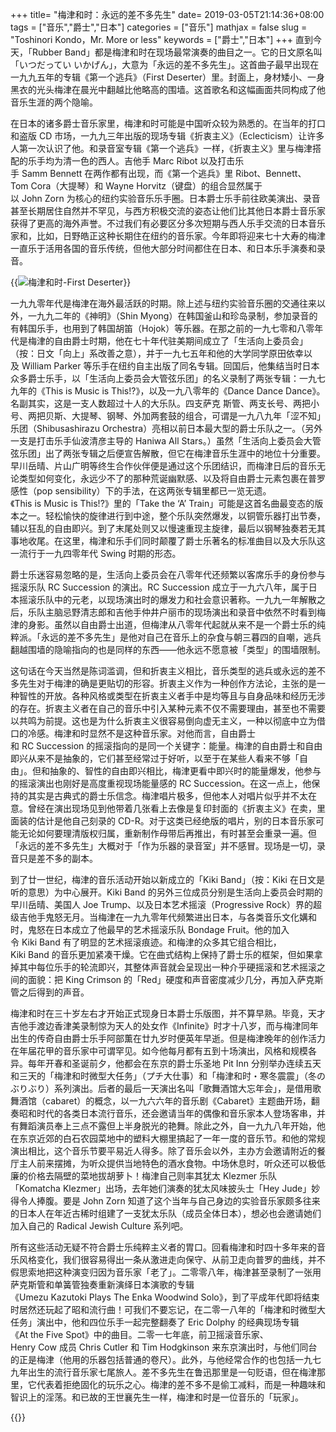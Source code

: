 +++
title= "梅津和时：永远的差不多先生"
date= 2019-03-05T21:14:36+08:00
tags = ["音乐","爵士","日本"]
categories = ["音乐"]
mathjax = false
slug = "Toshinori Kondo，Mr. More or less"
keywords = ["爵士","日本"]
+++
直到今天，「Rubber Band」都是梅津和时在现场最常演奏的曲目之一。它的日文原名叫「いつだってい いかげん」，大意为「永远的差不多先生」。这首曲子最早出现在一九九五年的专辑《第一个逃兵》（First Deserter）里。封面上，身材矮小、一身黑衣的光头梅津在晨光中翻越比他略高的围墙。这首歌名和这幅画面共同构成了他音乐生涯的两个隐喻。
<!--more-->
在日本的诸多爵士音乐家里，梅津和时可能是中国听众较为熟悉的。在当年的打口和盗版 CD 市场，一九九三年出版的现场专辑《折衷主义》（Eclecticism）让许多人第一次认识了他。和录音室专辑《第一个逃兵》一样，《折衷主义》里与梅津搭配的乐手均为清一色的西人。吉他手 Marc Ribot 以及打击乐手 Samm Bennett 在两作都有出现，而《第一个逃兵》里 Ribot、Bennett、Tom Cora（大提琴）和 Wayne Horvitz（键盘）的组合显然属于以 John Zorn 为核心的纽约实验音乐乐手圈。日本爵士乐手前往欧美演出、录音甚至长期居住自然并不罕见，与西方积极交流的姿态让他们比其他日本爵士音乐家获得了更高的海外声誉。不过我们有必要区分多次短期与西人乐手交流的日本音乐家和，比如，日野皓正这种长期住在纽约的音乐家。今年即将迎来七十大寿的梅津一直乐于活用各国的音乐传统，但他大部分时间都住在日本、和日本乐手演奏和录音。

{{<img src="https://ian2.oss-cn-hangzhou.aliyuncs.com/2019-03-06-142010.jpg" alt="梅津和时-First Deserter">}}

一九九零年代是梅津在海外最活跃的时期。除上述与纽约实验音乐圈的交通往来以外，一九九二年的《神明》（Shin Myong）在韩国釜山和珍岛录制，参加录音的有韩国乐手，也用到了韩国胡笛（Hojok）等乐器。在那之前的一九七零和八零年代是梅津的自由爵士时期，他在七十年代驻美期间成立了「生活向上委员会」（按：日文「向上」系改善之意），并于一九七五年和他的大学同学原田依幸以及 William Parker 等乐手在纽约自主出版了同名专辑。回国后，他集结当时日本众多爵士乐手，以「生活向上委员会大管弦乐团」的名义录制了两张专辑：一九七九年的《This is Music is This!?》，以及一九八零年的《Dance Dance Dance》。名副其实，这是一支人数超过十人的大乐队。四支萨克 斯管、两支长号、两把小号、两把贝斯、大提琴、钢琴、外加两套鼓的组合，可谓是一九八九年「涩不知」乐团（Shibusashirazu Orchestra）亮相以前日本最大型的爵士乐队之一。（另外一支是打击乐手仙波清彦主导的 Haniwa All Stars。）虽然「生活向上委员会大管弦乐团」出了两张专辑之后便宣告解散，但它在梅津音乐生涯中的地位十分重要。早川岳晴、片山广明等终生合作伙伴便是通过这个乐团结识，而梅津日后的音乐无论类型如何变化，永远少不了的那种荒诞幽默感、以及将自由爵士元素包裹在普罗感性（pop sensibility）下的手法，在这两张专辑里都已一览无遗。《This is Music is This!?》里的「Take the ‘A’ Train」可能是这首名曲最变态的版本之一。轻松愉快的旋律进行到中途，整个乐队突然爆发，以铜管乐器打出节奏，辅以狂乱的自由即兴。到了末尾处则又以慢速重现主旋律，最后以钢琴独奏若无其事地收尾。在这里，梅津和乐手们同时颠覆了爵士乐著名的标准曲目以及大乐队这一流行于一九四零年代 Swing 时期的形态。

爵士乐迷容易忽略的是，生活向上委员会在八零年代还频繁以客席乐手的身份参与摇滚乐队 RC Succession 的演出。RC Succession 成立于一九六八年，属于日本摇滚乐队中的元老，以现场演出时的爆发力和社会意识著称。一九九一年解散之后，乐队主脑忌野清志郎和吉他手仲井户丽市的现场演出和录音中依然不时看到梅津的身影。虽然以自由爵士出道，但梅津从八零年代起就从来不是一个爵士乐的纯粹派。「永远的差不多先生」是他对自己在音乐上的杂食与朝三暮四的自嘲，逃兵翻越围墙的隐喻指向的也是同样的东西——他永远不愿意被「类型」的围墙限制。

这句话在今天当然是陈词滥调，但和折衷主义相比，音乐类型的逃兵或永远的差不多先生对于梅津的确是更贴切的形容。折衷主义作为一种创作方法论，主张的是一种智性的开放。各种风格或类型在折衷主义者手中是均等且与自身品味和经历无涉的存在。折衷主义者在自己的音乐中引入某种元素不仅不需要理由，甚至也不需要以共鸣为前提。这也是为什么折衷主义很容易倒向虚无主义，一种以彻底中立为借口的冷感。梅津和时显然不是这种音乐家。对他而言，自由爵士和 RC Succession 的摇滚指向的是同一个关键字：能量。梅津的自由爵士和自由即兴从来不是抽象的，它们甚至经常过于好听，以至于在某些人看来不够「自由」。但和抽象的、智性的自由即兴相比，梅津更看中即兴时的能量爆发，他参与的摇滚演出也刚好是高度重视现场能量感的 RC Succession。在这一点上，他保持的其实是古典式的爵士乐信念。梅津唱片极多，但他本人对唱片似乎并不太在意。曾经在演出现场见到他带着几张看上去像是复印封面的《折衷主义》在卖，里面装的估计是他自己刻录的 CD\-R。对于这类已经绝版的唱片，别的日本音乐家可能无论如何要理清版权归属，重新制作母带后再推出，有时甚至会重录一遍。但「永远的差不多先生」大概对于「作为乐器的录音室」并不感冒。现场是一切，录音只是差不多的副本。

到了廿一世纪，梅津的音乐活动开始以新成立的「Kiki Band」（按：Kiki 在日文是听的意思）为中心展开。Kiki Band 的另外三位成员分别是生活向上委员会时期的早川岳晴、美国人 Joe Trump、以及日本艺术摇滚（Progressive Rock）界的超级吉他手鬼怒无月。当梅津在一九九零年代频繁进出日本，与各类音乐文化媾和时，鬼怒在日本成立了他最早的艺术摇滚乐队 Bondage Fruit。他的加入令 Kiki Band 有了明显的艺术摇滚痕迹。和梅津的众多其它组合相比，Kiki Band 的音乐更加紧凑干燥。它在曲式结构上保持了爵士乐的框架，但如果拿掉其中每位乐手的轮流即兴，其整体声音就会呈现出一种介乎硬摇滚和艺术摇滚之间的面貌：把 King Crimson 的「Red」硬度和声音密度减少几分，再加入萨克斯管之后得到的声音。

梅津和时在三十岁左右才开始正式现身日本爵士乐版图，并不算早熟。毕竟，天才吉他手渡边香津美录制惊为天人的处女作《Infinite》时才十八岁，而与梅津同年出生的传奇自由爵士乐手阿部薫在廿九岁时便英年早逝。但是梅津晚年的创作活力在年届花甲的音乐家中可谓罕见。如今他每月都有五到十场演出，风格和规模各异。每年开春和圣诞前夕，他都会在东京的爵士乐圣地 Pit Inn 分别举办连续五天和三天的「梅津和时微型大任务」（プチ大仕事）和「梅津和时・寒冬震震」（冬のぶりぶり）系列演出。后者的最后一天演出名叫「歌舞酒馆大忘年会」，是借用歌舞酒馆（cabaret）的概念，以一九六六年的音乐剧《Cabaret》主题曲开场，翻奏昭和时代的各类日本流行音乐，还会邀请当年的偶像和音乐家本人登场客串，并有舞蹈演员奉上三点不露但上半身脱光的艳舞。除此之外，自一九九八年开始，他在东京近郊的白石农园菜地中的塑料大棚里搞起了一年一度的音乐节。和他的常规演出相比，这个音乐节要平易近人得多。除了音乐会以外，主办方会邀请附近的餐厅主人前来摆摊，为听众提供当地特色的酒水食物。中场休息时，听众还可以极低廉的价格去隔壁的菜地拔胡萝卜！梅津自己则率其犹太 Klezmer 乐队「Komatcha Klezmer」出场，去年她们演奏的犹太风味披头士「Hey Jude」妙得令人捧腹。要是 John Zorn 知道了这个当年与自己身边的实验音乐家颇多往来的日本人在年近古稀时组建了一支犹太乐队（成员全体日本），想必也会邀请她们加入自己的 Radical Jewish Culture 系列吧。

所有这些活动无疑不符合爵士乐纯粹主义者的胃口。回看梅津和时四十多年来的音乐风格变化，我们很容易得出一条从激进走向保守、从前卫走向普罗的曲线，并不假思索地把这种演变归因为音乐家「老了」。二零零八年，梅津甚至录制了一张用萨克斯管和单簧管独奏重新演绎日本演歌的专辑《Umezu Kazutoki Plays The Enka Woodwind Solo》，到了平成年代即将结束时居然还玩起了昭和流行曲！可我们不要忘记，在二零一八年的「梅津和时微型大任务」演出中，他和四位乐手一起完整翻奏了 Eric Dolphy 的经典现场专辑《At the Five Spot》中的曲目。二零一七年底，前卫摇滚音乐家、Henry Cow 成员 Chris Cutler 和 Tim Hodgkinson 来东京演出时，与他们同台的正是梅津（他用的乐器包括普通的卷尺）。此外，与他经常合作的也包括一九七九年出生的流行音乐家七尾旅人。差不多先生在鲁迅那里是一句贬语，但在梅津那里，它代表着拒绝固化的玩乐之心。梅津的差不多不是偷工减料，而是一种趣味和智识上的淫荡。和已故的王世襄先生一样，梅津和时是一位音乐的「玩家」。

{{<img src="https://ian2.oss-cn-hangzhou.aliyuncs.com/2019-03-06-142122.jpg" alt="">}}
